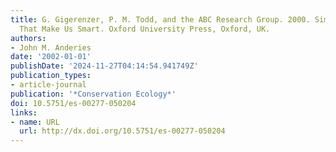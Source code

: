 ```yaml
---
title: G. Gigerenzer, P. M. Todd, and the ABC Research Group. 2000. Simple Heuristics
  That Make Us Smart. Oxford University Press, Oxford, UK.
authors:
- John M. Anderies
date: '2002-01-01'
publishDate: '2024-11-27T04:14:54.941749Z'
publication_types:
- article-journal
publication: '*Conservation Ecology*'
doi: 10.5751/es-00277-050204
links:
- name: URL
  url: http://dx.doi.org/10.5751/es-00277-050204
---
```

